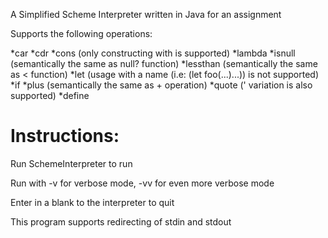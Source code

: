 A Simplified Scheme Interpreter written in Java for an assignment

Supports the following operations:

*car
*cdr
*cons (only constructing <element> with <list> is supported)
*lambda
*isnull (semantically the same as null? function)
*lessthan (semantically the same as < function)
*let (usage with a name (i.e: (let foo(...)...)) is not supported)
*if
*plus (semantically the same as + operation)
*quote (' variation is also supported)
*define

# Instructions:

Run SchemeInterpreter to run

Run with -v for verbose mode, -vv for even more verbose mode

Enter in a blank to the interpreter to quit

This program supports redirecting of stdin and stdout
